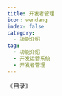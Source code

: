 ```yaml
---
title: 开发者管理
icon: wendang
index: false
category:
  - 功能介绍
tag:
  - 功能介绍
  - 开发运营系统
  - 开发者管理
---
```


《目录》
